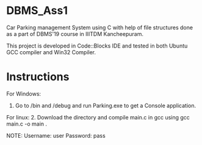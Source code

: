 # DBMS_Ass1
Car Parking management System using C with help of file structures done as a part of DBMS'19 course in IIITDM Kancheepuram.

This project is developed in Code::Blocks IDE and tested in both Ubuntu GCC compiler and Win32 Compiler.

# Instructions

For Windows:
1. Go to /bin and /debug and run Parking.exe to get a Console application.

For linux:
2. Download the directory and compile main.c in gcc using gcc main.c -o main  .


NOTE: Username: user
      Password: pass
